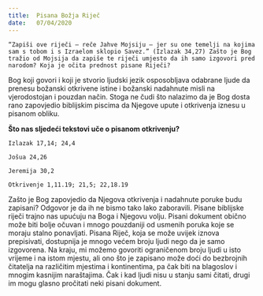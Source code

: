 ```yaml
---
title:  Pisana Božja Riječ
date:   07/04/2020
---
```


`“Zapiši ove riječi — reče Jahve Mojsiju — jer su one temelji na kojima sam s tobom i s Izraelom sklopio Savez.” (Izlazak 34,27) Zašto je Bog tražio od Mojsija da zapiše te riječi umjesto da ih samo izgovori pred narodom? Koja je očita prednost pisane Riječi?`

Bog koji govori i koji je stvorio ljudski jezik osposobljava odabrane ljude da prenesu božanski otkrivene istine i božanski nadahnute misli na vjerodostojan i pouzdan način. Stoga ne čudi što nalazimo da je Bog dosta rano zapovjedio biblijskim piscima da Njegove upute i otkrivenja iznesu u pisanom obliku.

**Što nas sljedeći tekstovi uče o pisanom otkrivenju?**

`Izlazak 17,14; 24,4`

`Jošua 24,26`

`Jeremija 30,2`

`Otkrivenje 1,11.19; 21,5; 22,18.19`

Zašto je Bog zapovjedio da Njegova otkrivenja i nadahnute poruke budu zapisani? Odgovor je da ih ne bismo tako lako zaboravili. Pisane biblijske riječi trajno nas upućuju na Boga i Njegovu volju. Pisani dokument obično može biti bolje očuvan i mnogo pouzdaniji od usmenih poruka koje se moraju stalno ponavljati. Pisana Riječ, koja se može uvijek iznova prepisivati, dostupnija je mnogo većem broju ljudi nego da je samo izgovorena. Na kraju, mi možemo govoriti ograničenom broju ljudi u isto vrijeme i na istom mjestu, ali ono što je zapisano može doći do bezbrojnih čitatelja na različitim mjestima i kontinentima, pa čak biti na blagoslov i mnogim kasnijim naraštajima. Čak i kad ljudi nisu u stanju sami čitati, drugi im mogu glasno pročitati neki pisani dokument.
